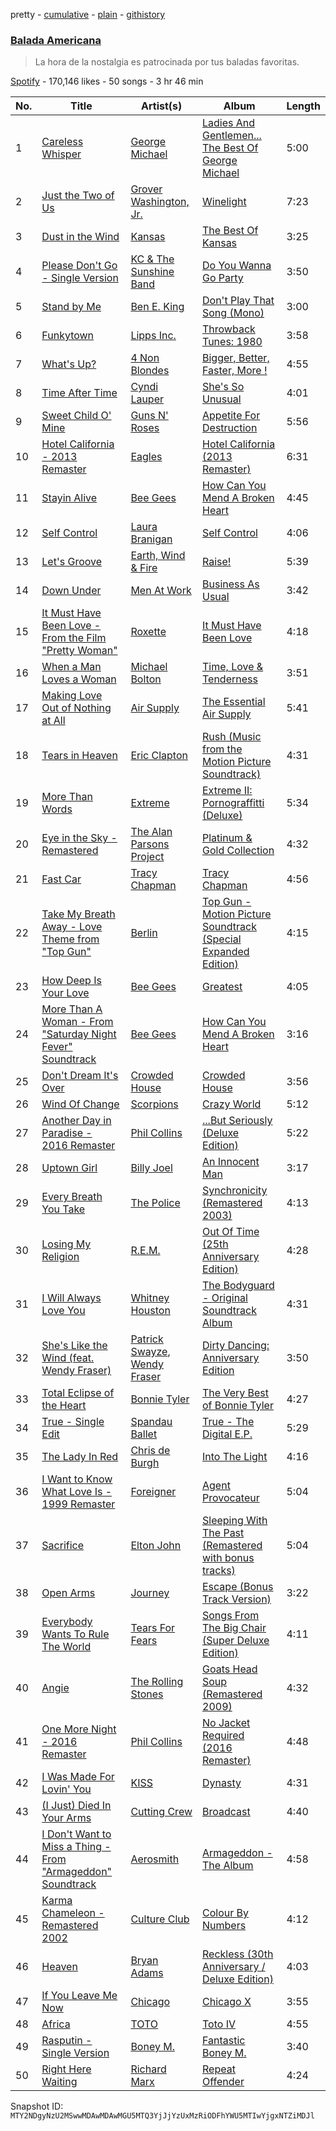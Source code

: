 pretty - [cumulative](/playlists/cumulative/37i9dQZF1DXdWqzsS4CEhX.md) - [plain](/playlists/plain/37i9dQZF1DXdWqzsS4CEhX) - [githistory](https://github.githistory.xyz/mackorone/spotify-playlist-archive/blob/main/playlists/plain/37i9dQZF1DXdWqzsS4CEhX)

### [Balada Americana](https://open.spotify.com/playlist/37i9dQZF1DXdWqzsS4CEhX)

> La hora de la nostalgia es patrocinada por tus baladas favoritas.

[Spotify](https://open.spotify.com/user/spotify) - 170,146 likes - 50 songs - 3 hr 46 min

| No. | Title | Artist(s) | Album | Length |
|---|---|---|---|---|
| 1 | [Careless Whisper](https://open.spotify.com/track/4jDmJ51x1o9NZB5Nxxc7gY) | [George Michael](https://open.spotify.com/artist/19ra5tSw0tWufvUp8GotLo) | [Ladies And Gentlemen..\. The Best Of George Michael](https://open.spotify.com/album/3coLNlyStg9h7f8CZ103Rl) | 5:00 |
| 2 | [Just the Two of Us](https://open.spotify.com/track/5fdNHVZHbWB1AaXk4RBGVD) | [Grover Washington, Jr.](https://open.spotify.com/artist/05YVYeV4HxYp5rrWalvuE1) | [Winelight](https://open.spotify.com/album/50gtvo0hufJj06ipbOjAiU) | 7:23 |
| 3 | [Dust in the Wind](https://open.spotify.com/track/4E0lSJ6c5unoku9UIZoJSl) | [Kansas](https://open.spotify.com/artist/2hl0xAkS2AIRAu23TVMBG1) | [The Best Of Kansas](https://open.spotify.com/album/3eLtE3HWyUWQbO2CYFKkwO) | 3:25 |
| 4 | [Please Don't Go \- Single Version](https://open.spotify.com/track/6dw6BquK0Mv72p6HpusqKN) | [KC & The Sunshine Band](https://open.spotify.com/artist/3mQBpAOMWYqAZyxtyeo4Lo) | [Do You Wanna Go Party](https://open.spotify.com/album/1VyflnFsIEfcxPj4JgM5QR) | 3:50 |
| 5 | [Stand by Me](https://open.spotify.com/track/3SdTKo2uVsxFblQjpScoHy) | [Ben E\. King](https://open.spotify.com/artist/3plJVWt88EqjvtuB4ZDRV3) | [Don't Play That Song \(Mono\)](https://open.spotify.com/album/18Fj7coTfyMi7mEPXIweN7) | 3:00 |
| 6 | [Funkytown](https://open.spotify.com/track/37yIrMPeJYRm7zJ8rr3Uvv) | [Lipps Inc.](https://open.spotify.com/artist/0lwRI7lvmlRY5DiA5Xa6wQ) | [Throwback Tunes: 1980](https://open.spotify.com/album/0uYxyIZYfUPYEUYUpBaowN) | 3:58 |
| 7 | [What's Up?](https://open.spotify.com/track/0jWgAnTrNZmOGmqgvHhZEm) | [4 Non Blondes](https://open.spotify.com/artist/0Je74SitssvJg1w4Ra2EK7) | [Bigger, Better, Faster, More !](https://open.spotify.com/album/2P8M5eo4zWFD0JJtH4D0iA) | 4:55 |
| 8 | [Time After Time](https://open.spotify.com/track/7o9uu2GDtVDr9nsR7ZRN73) | [Cyndi Lauper](https://open.spotify.com/artist/2BTZIqw0ntH9MvilQ3ewNY) | [She's So Unusual](https://open.spotify.com/album/1FvdZ1oizXwF9bxogujoF0) | 4:01 |
| 9 | [Sweet Child O' Mine](https://open.spotify.com/track/7snQQk1zcKl8gZ92AnueZW) | [Guns N' Roses](https://open.spotify.com/artist/3qm84nBOXUEQ2vnTfUTTFC) | [Appetite For Destruction](https://open.spotify.com/album/28yHV3Gdg30AiB8h8em1eW) | 5:56 |
| 10 | [Hotel California \- 2013 Remaster](https://open.spotify.com/track/40riOy7x9W7GXjyGp4pjAv) | [Eagles](https://open.spotify.com/artist/0ECwFtbIWEVNwjlrfc6xoL) | [Hotel California \(2013 Remaster\)](https://open.spotify.com/album/2widuo17g5CEC66IbzveRu) | 6:31 |
| 11 | [Stayin Alive](https://open.spotify.com/track/5ubvP9oKmxLUVq506fgLhk) | [Bee Gees](https://open.spotify.com/artist/1LZEQNv7sE11VDY3SdxQeN) | [How Can You Mend A Broken Heart](https://open.spotify.com/album/4vAhQeeWkSjVn0p5GAaLBx) | 4:45 |
| 12 | [Self Control](https://open.spotify.com/track/6JNJERZGJwDVgkmbohBw7u) | [Laura Branigan](https://open.spotify.com/artist/4463nfFMmK1cwAWBQDwT5e) | [Self Control](https://open.spotify.com/album/5cwUCXPFFfNsnk4qipc40D) | 4:06 |
| 13 | [Let's Groove](https://open.spotify.com/track/3koCCeSaVUyrRo3N2gHrd8) | [Earth, Wind & Fire](https://open.spotify.com/artist/4QQgXkCYTt3BlENzhyNETg) | [Raise!](https://open.spotify.com/album/1hj1SYbJYdXloRiSjsCLXg) | 5:39 |
| 14 | [Down Under](https://open.spotify.com/track/3ZZq9396zv8pcn5GYVhxUi) | [Men At Work](https://open.spotify.com/artist/0f3EsoviYnRKTkmayI3cux) | [Business As Usual](https://open.spotify.com/album/4HDJMKkwAMVFewqfZcmf84) | 3:42 |
| 15 | [It Must Have Been Love \- From the Film "Pretty Woman"](https://open.spotify.com/track/6kvoHl80mfCVTv7XnZkjQn) | [Roxette](https://open.spotify.com/artist/2SHhfs4BiDxGQ3oxqf0UHY) | [It Must Have Been Love](https://open.spotify.com/album/3dWX1xFUaalRlaaVpe4EPF) | 4:18 |
| 16 | [When a Man Loves a Woman](https://open.spotify.com/track/3ascnOSOR5MX901ylGuhcl) | [Michael Bolton](https://open.spotify.com/artist/6YHEMoNPbcheiWS2haGzkn) | [Time, Love & Tenderness](https://open.spotify.com/album/3tu5RTLzk7J2Oe30hspuPm) | 3:51 |
| 17 | [Making Love Out of Nothing at All](https://open.spotify.com/track/0b7ZmVPawkWSRxQlaLTo3J) | [Air Supply](https://open.spotify.com/artist/4xXCRXOfQKQ2gjWxNhNzYW) | [The Essential Air Supply](https://open.spotify.com/album/1szGVsmiZJRyOAGOVk0mCY) | 5:41 |
| 18 | [Tears in Heaven](https://open.spotify.com/track/1kgdslQYmeTR4thk9whoRw) | [Eric Clapton](https://open.spotify.com/artist/6PAt558ZEZl0DmdXlnjMgD) | [Rush \(Music from the Motion Picture Soundtrack\)](https://open.spotify.com/album/5uKWy85xmgOuRrWuXr98b2) | 4:31 |
| 19 | [More Than Words](https://open.spotify.com/track/58c8pMaXi3xdpBIVfG6WGC) | [Extreme](https://open.spotify.com/artist/6w7j5wQ5AI5OQYlcM15s2L) | [Extreme II: Pornograffitti \(Deluxe\)](https://open.spotify.com/album/4bQ3DhbAEU6zhWFRhDNF3r) | 5:34 |
| 20 | [Eye in the Sky \- Remastered](https://open.spotify.com/track/5BaiGbqPEazQvJ4IjXCKzH) | [The Alan Parsons Project](https://open.spotify.com/artist/2m62cc253Xvd9qYQ8d2X3d) | [Platinum & Gold Collection](https://open.spotify.com/album/4ltvv5PsmocuDZky3IzPaK) | 4:32 |
| 21 | [Fast Car](https://open.spotify.com/track/2M9ro2krNb7nr7HSprkEgo) | [Tracy Chapman](https://open.spotify.com/artist/7oPgCQqMMXEXrNau5vxYZP) | [Tracy Chapman](https://open.spotify.com/album/6hmmX5UP4rIvOpGSaPerV8) | 4:56 |
| 22 | [Take My Breath Away \- Love Theme from "Top Gun"](https://open.spotify.com/track/15MJ5NThPjj6xhPcts8MiY) | [Berlin](https://open.spotify.com/artist/2aS6jYh7ysTL1ZUsHneNgM) | [Top Gun \- Motion Picture Soundtrack \(Special Expanded Edition\)](https://open.spotify.com/album/6K8iDZW8jPaoiqSzFFebJA) | 4:15 |
| 23 | [How Deep Is Your Love](https://open.spotify.com/track/2JoZzpdeP2G6Csfdq5aLXP) | [Bee Gees](https://open.spotify.com/artist/1LZEQNv7sE11VDY3SdxQeN) | [Greatest](https://open.spotify.com/album/5YHZaCxCuuK81h4Fimb9rT) | 4:05 |
| 24 | [More Than A Woman \- From "Saturday Night Fever" Soundtrack](https://open.spotify.com/track/2cX2coZS1PYBfPs8wgbdWE) | [Bee Gees](https://open.spotify.com/artist/1LZEQNv7sE11VDY3SdxQeN) | [How Can You Mend A Broken Heart](https://open.spotify.com/album/4vAhQeeWkSjVn0p5GAaLBx) | 3:16 |
| 25 | [Don't Dream It's Over](https://open.spotify.com/track/7G7tgVYORlDuVprcYHuFJh) | [Crowded House](https://open.spotify.com/artist/7ohlPA8dRBtCf92zaZCaaB) | [Crowded House](https://open.spotify.com/album/1dJpgn1rqvvr4yyNYLEYBG) | 3:56 |
| 26 | [Wind Of Change](https://open.spotify.com/track/3ovjw5HZZv43SxTwApooCM) | [Scorpions](https://open.spotify.com/artist/27T030eWyCQRmDyuvr1kxY) | [Crazy World](https://open.spotify.com/album/3dLKM8bD8R3H3XnSOXGjTF) | 5:12 |
| 27 | [Another Day in Paradise \- 2016 Remaster](https://open.spotify.com/track/1NCuYqMc8hKMb4cpNTcJbD) | [Phil Collins](https://open.spotify.com/artist/4lxfqrEsLX6N1N4OCSkILp) | [...But Seriously \(Deluxe Edition\)](https://open.spotify.com/album/2sS9l8uc3d3UsK9unJyrD8) | 5:22 |
| 28 | [Uptown Girl](https://open.spotify.com/track/5zA8vzDGqPl2AzZkEYQGKh) | [Billy Joel](https://open.spotify.com/artist/6zFYqv1mOsgBRQbae3JJ9e) | [An Innocent Man](https://open.spotify.com/album/3R3x4zIabsvpD3yxqLaUpc) | 3:17 |
| 29 | [Every Breath You Take](https://open.spotify.com/track/1JSTJqkT5qHq8MDJnJbRE1) | [The Police](https://open.spotify.com/artist/5NGO30tJxFlKixkPSgXcFE) | [Synchronicity \(Remastered 2003\)](https://open.spotify.com/album/5W9OT0a5iZlBr83a9WMKFY) | 4:13 |
| 30 | [Losing My Religion](https://open.spotify.com/track/31AOj9sFz2gM0O3hMARRBx) | [R.E.M.](https://open.spotify.com/artist/4KWTAlx2RvbpseOGMEmROg) | [Out Of Time \(25th Anniversary Edition\)](https://open.spotify.com/album/6yEuIwTQpciH1qtj7mP5GK) | 4:28 |
| 31 | [I Will Always Love You](https://open.spotify.com/track/4eHbdreAnSOrDDsFfc4Fpm) | [Whitney Houston](https://open.spotify.com/artist/6XpaIBNiVzIetEPCWDvAFP) | [The Bodyguard \- Original Soundtrack Album](https://open.spotify.com/album/7JVJlkNNobS0GSoy4tCS96) | 4:31 |
| 32 | [She's Like the Wind \(feat\. Wendy Fraser\)](https://open.spotify.com/track/36EWx5B78n8sSfpmtKrUUV) | [Patrick Swayze](https://open.spotify.com/artist/6dH5I8Q7HhXu74cBXkP0LD), [Wendy Fraser](https://open.spotify.com/artist/2oSO8nxMHKOJKj7v8l0zWh) | [Dirty Dancing: Anniversary Edition](https://open.spotify.com/album/3LRhyjBARwKrCp28rmcmAM) | 3:50 |
| 33 | [Total Eclipse of the Heart](https://open.spotify.com/track/7wuJGgpTNzbUyn26IOY6rj) | [Bonnie Tyler](https://open.spotify.com/artist/0SD4eZCN4Kr0wQk56hCdh2) | [The Very Best of Bonnie Tyler](https://open.spotify.com/album/0VJI3wpebzRyVHq0eZQidb) | 4:27 |
| 34 | [True \- Single Edit](https://open.spotify.com/track/0CsM8VGDi38kusMv3pxyj1) | [Spandau Ballet](https://open.spotify.com/artist/2urZrEdsq72kx0UzfYN8Yv) | [True \- The Digital E.P.](https://open.spotify.com/album/2ZcceaFPxi5CuqoBUfedKn) | 5:29 |
| 35 | [The Lady In Red](https://open.spotify.com/track/1GeNWyZtCHbcp3ZWp8GTOO) | [Chris de Burgh](https://open.spotify.com/artist/2RpHsROrX075xfIwHn6B2U) | [Into The Light](https://open.spotify.com/album/5Yi08NDFoVAnvHoXqpp9O5) | 4:16 |
| 36 | [I Want to Know What Love Is \- 1999 Remaster](https://open.spotify.com/track/1JLn8RhQzHz3qDqsChcmBl) | [Foreigner](https://open.spotify.com/artist/6IRouO5mvvfcyxtPDKMYFN) | [Agent Provocateur](https://open.spotify.com/album/4oQhDQDKMeI6IMlwpXt3j8) | 5:04 |
| 37 | [Sacrifice](https://open.spotify.com/track/0e3yhVeNaTfKIWQRw9U9sY) | [Elton John](https://open.spotify.com/artist/3PhoLpVuITZKcymswpck5b) | [Sleeping With The Past \(Remastered with bonus tracks\)](https://open.spotify.com/album/0j12QW17dkUCCI7eOAiT1r) | 5:04 |
| 38 | [Open Arms](https://open.spotify.com/track/2w4EpqGasrz9qdTwocx54t) | [Journey](https://open.spotify.com/artist/0rvjqX7ttXeg3mTy8Xscbt) | [Escape \(Bonus Track Version\)](https://open.spotify.com/album/43wpzak9OmQfrjyksuGwp0) | 3:22 |
| 39 | [Everybody Wants To Rule The World](https://open.spotify.com/track/4RvWPyQ5RL0ao9LPZeSouE) | [Tears For Fears](https://open.spotify.com/artist/4bthk9UfsYUYdcFyqxmSUU) | [Songs From The Big Chair \(Super Deluxe Edition\)](https://open.spotify.com/album/3myPwaMYjdwhtq0nFgeG6W) | 4:11 |
| 40 | [Angie](https://open.spotify.com/track/1GcVa4jFySlun4jLSuMhiq) | [The Rolling Stones](https://open.spotify.com/artist/22bE4uQ6baNwSHPVcDxLCe) | [Goats Head Soup \(Remastered 2009\)](https://open.spotify.com/album/6iVOz2hudE6dv5Yrcsw2c9) | 4:32 |
| 41 | [One More Night \- 2016 Remaster](https://open.spotify.com/track/6fkvIT9KFKxO8poBeKfaEf) | [Phil Collins](https://open.spotify.com/artist/4lxfqrEsLX6N1N4OCSkILp) | [No Jacket Required \(2016 Remaster\)](https://open.spotify.com/album/1rVhockt4RAiZFaK3M3zPB) | 4:48 |
| 42 | [I Was Made For Lovin' You](https://open.spotify.com/track/07q0QVgO56EorrSGHC48y3) | [KISS](https://open.spotify.com/artist/07XSN3sPlIlB2L2XNcTwJw) | [Dynasty](https://open.spotify.com/album/4FA68GsblSfvKZZRfM1tI1) | 4:31 |
| 43 | [\(I Just\) Died In Your Arms](https://open.spotify.com/track/4ByEFOBuLXpCqvO1kw8Wdm) | [Cutting Crew](https://open.spotify.com/artist/3cniTumSiUysiPWXapGx1i) | [Broadcast](https://open.spotify.com/album/3wCe8HjHk6QNGcf5D3jgW1) | 4:40 |
| 44 | [I Don't Want to Miss a Thing \- From "Armageddon" Soundtrack](https://open.spotify.com/track/225xvV8r1yKMHErSWivnow) | [Aerosmith](https://open.spotify.com/artist/7Ey4PD4MYsKc5I2dolUwbH) | [Armageddon \- The Album](https://open.spotify.com/album/4f7HKjBnjpMsDBDTHYV890) | 4:58 |
| 45 | [Karma Chameleon \- Remastered 2002](https://open.spotify.com/track/2wSAWEYUHkt92X4SBAPqZE) | [Culture Club](https://open.spotify.com/artist/6kz53iCdBSqhQCZ21CoLcc) | [Colour By Numbers](https://open.spotify.com/album/51NPMfa9QfxsYtqzcB2VfY) | 4:12 |
| 46 | [Heaven](https://open.spotify.com/track/7Ewz6bJ97vUqk5HdkvguFQ) | [Bryan Adams](https://open.spotify.com/artist/3Z02hBLubJxuFJfhacLSDc) | [Reckless \(30th Anniversary / Deluxe Edition\)](https://open.spotify.com/album/2o2G49EPi4lua5zgxUKhLL) | 4:03 |
| 47 | [If You Leave Me Now](https://open.spotify.com/track/0KMGxYKeUzK9wc5DZCt3HT) | [Chicago](https://open.spotify.com/artist/3iDD7bnsjL9J4fO298r0L0) | [Chicago X](https://open.spotify.com/album/4asBn7hzIq2Ka7rDzJN24P) | 3:55 |
| 48 | [Africa](https://open.spotify.com/track/2374M0fQpWi3dLnB54qaLX) | [TOTO](https://open.spotify.com/artist/0PFtn5NtBbbUNbU9EAmIWF) | [Toto IV](https://open.spotify.com/album/62U7xIHcID94o20Of5ea4D) | 4:55 |
| 49 | [Rasputin \- Single Version](https://open.spotify.com/track/67hbP9PFQZrb4XZc3TzB0s) | [Boney M.](https://open.spotify.com/artist/54R6Y0I7jGUCveDTtI21nb) | [Fantastic Boney M.](https://open.spotify.com/album/1SBAgYpxxNiCQN7qxCJxDX) | 3:40 |
| 50 | [Right Here Waiting](https://open.spotify.com/track/4LFwNJWoj74Yd71fIr1W8x) | [Richard Marx](https://open.spotify.com/artist/0grdhNhiRLFBaFVyybqsj6) | [Repeat Offender](https://open.spotify.com/album/0Zf6FJVyK6qUxmg1WMNruG) | 4:24 |

Snapshot ID: `MTY2NDgyNzU2MSwwMDAwMDAwMGU5MTQ3YjJjYzUxMzRiODFhYWU5MTIwYjgxNTZiMDJl`
